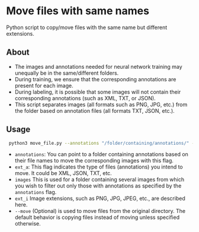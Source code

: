 # Move files with same names

Python script to copy/move files with the same name but different extensions.

## About

- The images and annotations needed for neural network training may unequally be in the same/different folders.
- During training, we ensure that the corresponding annotations are present for each image.
- During labeling, it is possible that some images will not contain their corresponding annotations (such as XML, TXT, or JSON).
- This script separates images (all formats such as PNG, JPG, etc.) from the folder based on annotation files (all formats TXT, JSON, etc.).

## Usage

```bash
 python3 move_file.py --annotations "/folder/containing/annotations/" --ext_a xml --images "folder/containing/images" --ext_i png      
```

- `annotations`: You can point to a folder containing annotations based on their file names to move the corresponding images with this flag.
- `ext_a`: This flag indicates the type of files (annotations) you intend to move. It could be XML, JSON, TXT, etc.
- `images` This is used for a folder containing several images from which you wish to filter out only those with annotations as specified by the `annotations` flag.
- `ext_i` Image extensions, such as PNG, JPG, JPEG, etc., are described here.
- `--move` (Optional) is used to move files from the original directory. The default behavior is copying files instead of moving unless specified otherwise.

